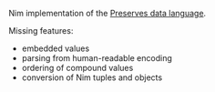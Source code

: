 Nim implementation of the [Preserves data language](https://preserves.gitlab.io/preserves/preserves.html).

Missing features:
* embedded values
* parsing from human-readable encoding
* ordering of compound values
* conversion of Nim tuples and objects
